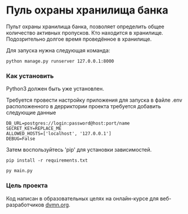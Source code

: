 # Пуль охраны хранилища банка

Пульт охраны хранилища банка, позволяет определить общее количество активных пропусков.
Кто находится в хранилище.
Подозрительно долгое время проведённое в хранилище.

Для запуска нужна следующая команда:
```
python manage.py runserver 127.0.0.1:8000

```

### Как установить

Python3 должен быть уже установлен.

Требуется провести настройку приложения для запуска в файле .env расположенного в дерриктории проекта требуется добавить следующие данные

```
DB_URL=postgres://login:password@host:port/name
SECRET_KEY=REPLACE_ME
ALLOWED_HOSTS=['localhost', '127.0.0.1']
DEBUG=False
```

Затем воспользуйтесь 'pip' для установки зависимостей.



```
pip install -r requirements.txt
```
```
py main.py
```



### Цель проекта

Код написан в образовательных целях на онлайн-курсе для веб-разработчиков [dvmn.org](https://dvmn.org/).